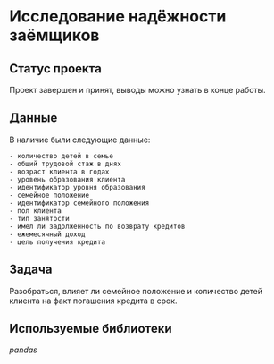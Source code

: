 # Исследование надёжности заёмщиков

## Статус проекта

Проект завершен и принят, выводы можно узнать в конце работы.

## Данные

В наличие были следующие данные:

    - количество детей в семье
    - общий трудовой стаж в днях
    - возраст клиента в годах
    - уровень образования клиента
    - идентификатор уровня образования
    - семейное положение
    - идентификатор семейного положения
    - пол клиента
    - тип занятости
    - имел ли задолженность по возврату кредитов
    - ежемесячный доход
    - цель получения кредита

## Задача

Разобраться, влияет ли семейное положение и количество детей клиента на факт погашения кредита в срок. 


## Используемые библиотеки

*pandas*
